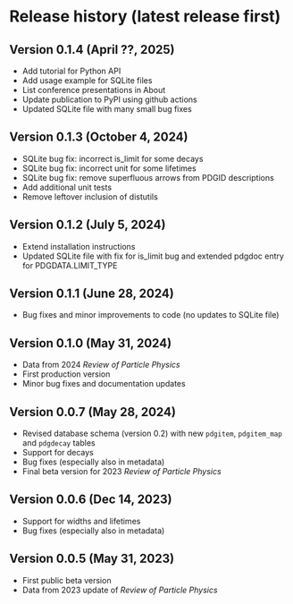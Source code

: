 # Release history (latest release first)

## Version 0.1.4 (April ??, 2025)
- Add tutorial for Python API
- Add usage example for SQLite files
- List conference presentations in About
- Update publication to PyPI using github actions
- Updated SQLite file with many small bug fixes

## Version 0.1.3 (October 4, 2024)
- SQLite bug fix: incorrect is_limit for some decays
- SQLite bug fix: incorrect unit for some lifetimes
- SQLite bug fix: remove superfluous arrows from PDGID descriptions
- Add additional unit tests
- Remove leftover inclusion of distutils

## Version 0.1.2 (July 5, 2024)
- Extend installation instructions
- Updated SQLite file with fix for is_limit bug and extended pdgdoc entry for PDGDATA.LIMIT_TYPE

## Version 0.1.1 (June 28, 2024)
- Bug fixes and minor improvements to code (no updates to SQLite file)

## Version 0.1.0 (May 31, 2024)

- Data from 2024 _Review of Particle Physics_
- First production version
- Minor bug fixes and documentation updates

## Version 0.0.7 (May 28, 2024)

- Revised database schema (version 0.2) with new `pdgitem`, `pdgitem_map` and `pdgdecay` tables
- Support for decays
- Bug fixes (especially also in metadata)
- Final beta version for 2023 _Review of Particle Physics_

## Version 0.0.6 (Dec 14, 2023)

- Support for widths and lifetimes
- Bug fixes (especially also in metadata)

## Version 0.0.5 (May 31, 2023)

- First public beta version
- Data from 2023 update of _Review of Particle Physics_
